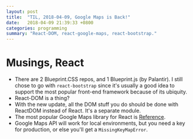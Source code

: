 ```yaml
---
layout: post
title:  "TIL, 2018-04-09, Google Maps is Back!"
date:   2018-04-09 21:39:33 +0800
categories: programming
summary: "React-DOM, react-google-maps, react-bootstrap."
---
```


# Musings, React

- There are 2 Blueprint.CSS repos, and 1 Blueprint.js (by Palantir). I still chose to go with `react-bootstrap` since it's usually a good idea to support the most popular front-end framework because of its ubiquity.
- React-DOM is a thing?
- With the new update, all the DOM stuff you do should be done with ReactDOM instead of React. It's a separate module.
- The most popular Google Maps library for React is [Reference](https://tomchentw.github.io/react-google-maps/).
- Google Maps API will work for local environments, but you need a key for production, or else you'll get a `MissingKeyMapError`.
